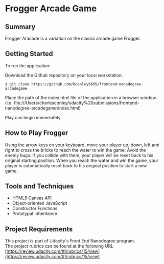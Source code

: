 # Frogger Arcade Game

## Summary
Frogger Aracade is a variation on the classic arcade game Frogger.


## Getting Started
To run the application:

Download the Github repository on your local workstation: 

`$ git clone https://github.com/hconley6695/frontend-nanodegree-arcadegame`

Place the path of the index.html file of the application in a browser window.  	
(i.e. file:///Users/charlesconley/udacity%20submissions/frontend-nanodegree-arcadegame/index.html)

Play can begin immediately.

## How to Play Frogger
Using the arrow keys on your keyboard, move your player up, down, left and right to cross the bricks to reach the water to win the game.  Avoid the enemy bugs.  If you collide with them, your player will be reset back to his original starting position.  When you reach the water and win the game, your player is automatically reset back to his original position to start a new game.

## Tools and Techniques
* HTML5 Canvas API	
* Object-oriented JavaScript
* Constructor Functions
* Prototypal Inheritance

## Project Requirements
This project is part of Udacity's Front End Nanodegree program.  
The project rubrics can be found at the following URL: 
[https://review.udacity.com/#!/rubrics/15/view](https://review.udacity.com/#!/rubrics/15/view)

